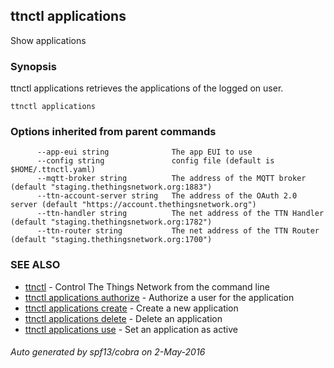 ## ttnctl applications

Show applications

### Synopsis


ttnctl applications retrieves the applications of the logged on user.

```
ttnctl applications
```

### Options inherited from parent commands

```
      --app-eui string              The app EUI to use
      --config string               config file (default is $HOME/.ttnctl.yaml)
      --mqtt-broker string          The address of the MQTT broker (default "staging.thethingsnetwork.org:1883")
      --ttn-account-server string   The address of the OAuth 2.0 server (default "https://account.thethingsnetwork.org")
      --ttn-handler string          The net address of the TTN Handler (default "staging.thethingsnetwork.org:1782")
      --ttn-router string           The net address of the TTN Router (default "staging.thethingsnetwork.org:1700")
```

### SEE ALSO
* [ttnctl](ttnctl)	 - Control The Things Network from the command line
* [ttnctl applications authorize](ttnctl_applications_authorize)	 - Authorize a user for the application
* [ttnctl applications create](ttnctl_applications_create)	 - Create a new application
* [ttnctl applications delete](ttnctl_applications_delete)	 - Delete an application
* [ttnctl applications use](ttnctl_applications_use)	 - Set an application as active

###### Auto generated by spf13/cobra on 2-May-2016
